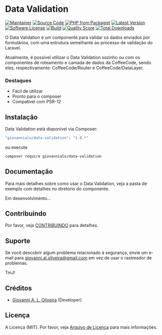 # Data Validation

[![Maintainer](http://img.shields.io/badge/maintainer-@giovannialo-blue.svg?style=flat-square)](https://github.com/giovannialo)
[![Source Code](http://img.shields.io/badge/source-giovannialo/data-validation-blue.svg?style=flat-square)](https://github.com/giovannialo/data-validation)
[![PHP from Packagist](https://img.shields.io/packagist/php-v/giovannialo/datalayer.svg?style=flat-square)](https://packagist.org/packages/giovannialo/data-validation)
[![Latest Version](https://img.shields.io/github/release/giovannialo/data-validation.svg?style=flat-square)](https://github.com/giovannialo/data-validation/releases)
[![Software License](https://img.shields.io/badge/license-MIT-brightgreen.svg?style=flat-square)](LICENSE)
[![Build](https://img.shields.io/scrutinizer/build/g/giovannialo/data-validation.svg?style=flat-square)](https://scrutinizer-ci.com/g/giovannialo/data-validation)
[![Quality Score](https://img.shields.io/scrutinizer/g/giovannialo/data-validation.svg?style=flat-square)](https://scrutinizer-ci.com/g/giovannialo/data-validation)
[![Total Downloads](https://img.shields.io/packagist/dt/giovannialo/data-validation.svg?style=flat-square)](https://packagist.org/packages/giovannialo/data-validation)

O Data Validation é um componente para validar os dados enviados por formulários, com uma estrutura semelhante ao
processo de validação do Laravel.

Atualmente, é possível utilizar o Data Validation sozinho ou com os componentes de roteamento e camada de dados da
CoffeeCode, sendo eles, respectivamente: CoffeeCode/Router e CoffeeCode/DataLayer.

### Destaques

- Fácil de utilizar
- Pronto para o composer
- Compatível com PSR-12

## Instalação

Data Validation está disponível via Composer:

```bash
"giovannialo/data-validation": "1.0.*"
```

ou execute

```bash
composer require giovannialo/data-validation
```

## Documentação

Para mais detalhes sobre como usar o Data Validation, veja a pasta de exemplo com detalhes no diretório do componente.

Em desenvolvimento...

## Contribuindo

Por favor, veja [CONTRIBUINDO](https://github.com/giovannialo/data-validation/blob/master/CONTRIBUTING.md) para
detalhes.

## Suporte

Se você descobrir algum problema relacionado à segurança, envie um e-mail para giovanni.al.oliveira@gmail.com em vez de
usar o rastreador de problemas.

TmJ!

## Créditos

- [Giovanni A. L. Oliveira](https://github.com/giovannialo) (Developer)

## Licença

A Licença (MIT). Por favor,
veja [Arquivo de Licença](https://github.com/giovannialo/data-validation/blob/master/LICENSE) para mais informações.
